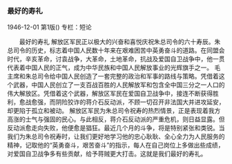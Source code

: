 ### 最好的寿礼

1946-12-01
第1版()
专栏：短论

　　最好的寿礼
    解放区军民正以极大的兴奋和喜悦庆祝朱总司令的六十寿辰。朱总司令的历史，标志着中国人民数十年来在艰难困苦中英勇奋斗的道路。在同盟会时代，辛亥革命，讨袁战争，大革命，土地革命，抗战及爱国自卫战争中，他一贯代表着中国人民的正气，成为中华民族和中国人民解放事业的光辉旗手之一。
    毛主席和朱总司令给中国人民创造了一套完整的政治和军事的路线与策略。凭借着这个武器，中国人民创立了一支百战百胜的人民解放军和包含全中国三分之一人口的伟大解放区。凭借着这个武器，解放区军民在爱国自卫战争中，接连不断获得胜利，愈战愈强，而阴险狡诈的蒋介石反动派，不顾一切召开非法国大并进攻延安，却更陷于孤立和被动。
    解放区军民为朱总司令祝寿的热烈情景，正是表现着我方高涨的士气与强固的民心。与此相反，蒋介石反动派的严重危机，则日益显露。但反动派愈走向失败，他便愈是猖狂。最近几个月的斗争，将是特别紧张和类锐。当我们为朱总司令祝寿时，让我们更好地学习他的忠心耿耿、全心全力为人民服务的精神，记取他的“英勇奋斗，艰苦奋斗”的指示，每人在自己岗位上多做出些成绩，对爱国自卫战争多有些贡献，给予蒋贼更大打击。这就是我们最好的寿礼。
